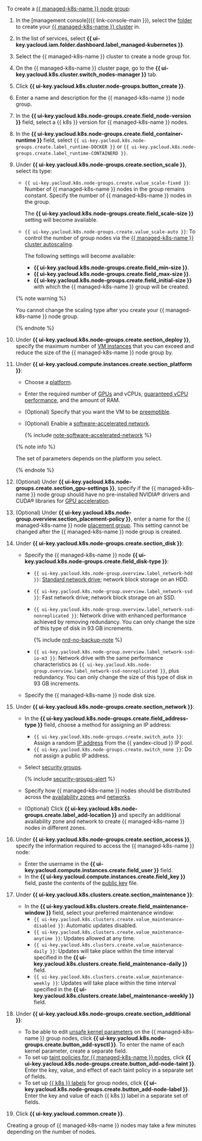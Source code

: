 To create a [{{ managed-k8s-name }} node group](../../managed-kubernetes/concepts/index.md#node-group):
1. In the [management console]({{ link-console-main }}), select the [folder](../../resource-manager/concepts/resources-hierarchy.md#folder) to create your [{{ managed-k8s-name }} cluster](../../managed-kubernetes/concepts/index.md#kubernetes-cluster) in.
1. In the list of services, select **{{ ui-key.yacloud.iam.folder.dashboard.label_managed-kubernetes }}**.
1. Select the {{ managed-k8s-name }} cluster to create a node group for.
1. On the {{ managed-k8s-name }} cluster page, go to the **{{ ui-key.yacloud.k8s.cluster.switch_nodes-manager }}** tab.
1. Click **{{ ui-key.yacloud.k8s.cluster.node-groups.button_create }}**.
1. Enter a name and description for the {{ managed-k8s-name }} node group.
1. In the **{{ ui-key.yacloud.k8s.node-groups.create.field_node-version }}** field, select a {{ k8s }} version for {{ managed-k8s-name }} nodes.
1. In the **{{ ui-key.yacloud.k8s.node-groups.create.field_container-runtime }}** field, select `{{ ui-key.yacloud.k8s.node-groups.create.label_runtime-DOCKER }}` or `{{ ui-key.yacloud.k8s.node-groups.create.label_runtime-CONTAINERD }}`.
1. Under **{{ ui-key.yacloud.k8s.node-groups.create.section_scale }}**, select its type:
   * `{{ ui-key.yacloud.k8s.node-groups.create.value_scale-fixed }}`: Number of {{ managed-k8s-name }} nodes in the group remains constant. Specify the number of {{ managed-k8s-name }} nodes in the group.

     The **{{ ui-key.yacloud.k8s.node-groups.create.field_scale-size }}** setting will become available.
   * `{{ ui-key.yacloud.k8s.node-groups.create.value_scale-auto }}`: To control the number of group nodes via the [{{ managed-k8s-name }} cluster autoscaling](../../managed-kubernetes/concepts/autoscale.md#ca).

     The following settings will become available:
     * **{{ ui-key.yacloud.k8s.node-groups.create.field_min-size }}**.
     * **{{ ui-key.yacloud.k8s.node-groups.create.field_max-size }}**.
     * **{{ ui-key.yacloud.k8s.node-groups.create.field_initial-size }}** with which the {{ managed-k8s-name }} group will be created.

   {% note warning %}

   You cannot change the scaling type after you create your {{ managed-k8s-name }} node group.

   {% endnote %}

1. Under **{{ ui-key.yacloud.k8s.node-groups.create.section_deploy }}**, specify the maximum number of [VM instances](../../compute/concepts/vm.md) that you can exceed and reduce the size of the {{ managed-k8s-name }} node group by.
1. Under **{{ ui-key.yacloud.compute.instances.create.section_platform }}**:
   * Choose a [platform](../../compute/concepts/vm-platforms.md).
   * Enter the required number of [GPUs](../../compute/concepts/gpus.md) and vCPUs, [guaranteed vCPU performance](../../compute/concepts/performance-levels.md), and the amount of RAM.
   * (Optional) Specify that you want the VM to be [preemptible](../../compute/concepts/preemptible-vm.md).
   * (Optional) Enable a [software-accelerated network](../../compute/concepts/software-accelerated-network.md).

      {% include [note-software-accelerated-network](note-software-accelerated-network.md) %}

   {% note info %}

   The set of parameters depends on the platform you select.

   {% endnote %}

1. (Optional) Under **{{ ui-key.yacloud.k8s.node-groups.create.section_gpu-settings }}**, specify if the {{ managed-k8s-name }} node group should have no pre-installed NVIDIA® drivers and CUDA® libraries for [GPU acceleration](../../compute/concepts/gpus.md).
1. (Optional) Under **{{ ui-key.yacloud.k8s.node-group.overview.section_placement-policy }}**, enter a name for the {{ managed-k8s-name }} node [placement group](../../compute/concepts/placement-groups.md). This setting cannot be changed after the {{ managed-k8s-name }} node group is created.
1. Under **{{ ui-key.yacloud.k8s.node-groups.create.section_disk }}**:
   * Specify the {{ managed-k8s-name }} node **{{ ui-key.yacloud.k8s.node-groups.create.field_disk-type }}**:
     * `{{ ui-key.yacloud.k8s.node-group.overview.label_network-hdd }}`: [Standard network drive](../../compute/concepts/disk.md#disks-types); network block storage on an HDD.
     * `{{ ui-key.yacloud.k8s.node-group.overview.label_network-ssd }}`: Fast network drive; network block storage on an SSD.
     * `{{ ui-key.yacloud.k8s.node-group.overview.label_network-ssd-nonreplicated }}`: Network drive with enhanced performance achieved by removing redundancy. You can only change the size of this type of disk in 93 GB increments.

       {% include [nrd-no-backup-note](nrd-no-backup-note.md) %}

     * `{{ ui-key.yacloud.k8s.node-group.overview.label_network-ssd-io-m3 }}`: Network drive with the same performance characteristics as `{{ ui-key.yacloud.k8s.node-group.overview.label_network-ssd-nonreplicated }}`, plus redundancy. You can only change the size of this type of disk in 93 GB increments.

   * Specify the {{ managed-k8s-name }} node disk size.
1. Under **{{ ui-key.yacloud.k8s.node-groups.create.section_network }}**:
   * In the **{{ ui-key.yacloud.k8s.node-groups.create.field_address-type }}** field, choose a method for assigning an IP address:
     * `{{ ui-key.yacloud.k8s.node-groups.create.switch_auto }}`: Assign a random [IP address](../../vpc/concepts/address.md) from the {{ yandex-cloud }} IP pool.
     * `{{ ui-key.yacloud.k8s.node-groups.create.switch_none }}`: Do not assign a public IP address.
   * Select [security groups](../../vpc/concepts/security-groups.md).

     {% include [security-groups-alert](security-groups-alert.md) %}

   
   * Specify how {{ managed-k8s-name }} nodes should be distributed across the [availability zones](../../overview/concepts/geo-scope.md) and [networks](../../vpc/concepts/network.md#network).
   * (Optional) Click **{{ ui-key.yacloud.k8s.node-groups.create.label_add-location }}** and specify an additional availability zone and network to create {{ managed-k8s-name }} nodes in different zones.


1. Under **{{ ui-key.yacloud.k8s.node-groups.create.section_access }}**, specify the information required to access the {{ managed-k8s-name }} node:
   * Enter the username in the **{{ ui-key.yacloud.compute.instances.create.field_user }}** field.
   * In the **{{ ui-key.yacloud.compute.instances.create.field_key }}** field, paste the contents of the [public key](../../managed-kubernetes/operations/node-connect-ssh.md#creating-ssh-keys) file.
1. Under **{{ ui-key.yacloud.k8s.clusters.create.section_maintenance }}**:
   * In the **{{ ui-key.yacloud.k8s.clusters.create.field_maintenance-window }}** field, select your preferred maintenance window:
     * `{{ ui-key.yacloud.k8s.clusters.create.value_maintenance-disabled }}`: Automatic updates disabled.
     * `{{ ui-key.yacloud.k8s.clusters.create.value_maintenance-anytime }}`: Updates allowed at any time.
     * `{{ ui-key.yacloud.k8s.clusters.create.value_maintenance-daily }}`: Updates will take place within the time interval specified in the **{{ ui-key.yacloud.k8s.clusters.create.field_maintenance-daily }}** field.
     * `{{ ui-key.yacloud.k8s.clusters.create.value_maintenance-weekly }}`: Updates will take place within the time interval specified in the **{{ ui-key.yacloud.k8s.clusters.create.label_maintenance-weekly }}** field.
1. Under **{{ ui-key.yacloud.k8s.node-groups.create.section_additional }}**:
   * To be able to edit [unsafe kernel parameters](../../managed-kubernetes/concepts/index.md#node-group) on the {{ managed-k8s-name }} group nodes, click **{{ ui-key.yacloud.k8s.node-groups.create.button_add-sysctl }}**. To enter the name of each kernel parameter, create a separate field.
   * To set up [taint policies for {{ managed-k8s-name }} nodes](../../managed-kubernetes/concepts/index.md#taints-tolerations), click **{{ ui-key.yacloud.k8s.node-groups.create.button_add-node-taint }}**. Enter the key, value, and effect of each taint policy in a separate set of fields.
   * To set up [{{ k8s }} labels](../../managed-kubernetes/concepts/index.md#node-labels) for group nodes, click **{{ ui-key.yacloud.k8s.node-groups.create.button_add-node-label }}**. Enter the key and value of each {{ k8s }} label in a separate set of fields.
1. Click **{{ ui-key.yacloud.common.create }}**.

Creating a group of {{ managed-k8s-name }} nodes may take a few minutes depending on the number of nodes.